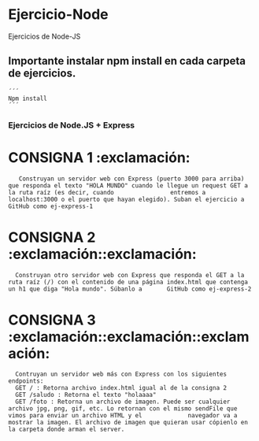 # Ejercicio-Node
Ejercicios de Node-JS
## Importante instalar npm install en cada carpeta de ejercicios.
    ´´´
    Npm install
    ´´´
### Ejercicios de Node.JS + Express
# CONSIGNA 1 :exclamación:
       Construyan un servidor web con Express (puerto 3000 para arriba) que responda el texto "HOLA MUNDO" cuando le llegue un request GET a la ruta raíz (es decir, cuando                entremos a localhost:3000 o el puerto que hayan elegido). Suban el ejercicio a GitHub como ej-express-1

# CONSIGNA 2 :exclamación::exclamación:
      Construyan otro servidor web con Express que responda el GET a la ruta raíz (/) con el contenido de una página index.html que contenga un h1 que diga "Hola mundo". Súbanlo a       GitHub como ej-express-2


# CONSIGNA 3 :exclamación::exclamación::exclamación:
      Contruyan un servidor web más con Express con los siguientes endpoints:
      GET / : Retorna archivo index.html igual al de la consigna 2
      GET /saludo : Retorna el texto "holaaaa"
      GET /foto : Retorna un archivo de imagen. Puede ser cualquier archivo jpg, png, gif, etc. Lo retornan con el mismo sendFile que vimos para enviar un archivo HTML y el             navegador va a mostrar la imagen. El archivo de imagen que quieran usar cópienlo en la carpeta donde arman el server.

